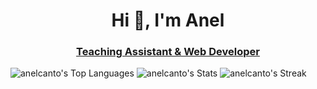 <h1 align="center">Hi 👋, I'm Anel</h1>
<h3 align="center"> <a href="https://www.linkedin.com/in/anelcanto/">Teaching Assistant & Web Developer 
</a></h3>

![anelcanto's Top Languages](https://github-readme-stats.vercel.app/api/top-langs/?username=anelcanto&theme=vue-dark&show_icons=true&hide_border=true&layout=compact)
![anelcanto's Stats](https://github-readme-stats.vercel.app/api?username=anelcanto&theme=vue-dark&show_icons=true&hide_border=true&count_private=true)
![anelcanto's Streak](https://github-readme-streak-stats.herokuapp.com/?user=anelcanto&theme=vue-dark&hide_border=true)

